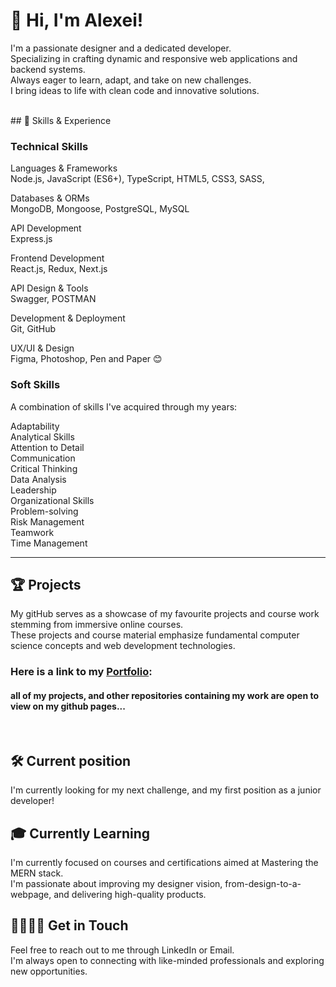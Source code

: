 # 👋 Hi, I'm Alexei!
I'm a passionate designer and a dedicated developer.<br/> Specializing in crafting dynamic and responsive web applications and backend systems.<br/>
Always eager to learn, adapt, and take on new challenges.<br/> I bring ideas to life with clean code and innovative solutions.<br/>

<br/>
## 💼 Skills & Experience

### Technical Skills

Languages & Frameworks <br/>
Node.js, JavaScript (ES6+), TypeScript, HTML5, CSS3, SASS, 

Databases & ORMs <br/>
MongoDB, Mongoose, PostgreSQL, MySQL

API Development <br/>
Express.js

Frontend Development <br/>
React.js, Redux, Next.js

API Design & Tools <br/>
Swagger, POSTMAN

Development & Deployment <br/>
Git, GitHub

UX/UI & Design <br/>
Figma, Photoshop, Pen and Paper 😊
<br/>
### Soft Skills
A combination of skills I've acquired through my years:

Adaptability <br/>
Analytical Skills <br/>
Attention to Detail <br/>
Communication <br/>
Critical Thinking <br/>
Data Analysis <br/>
Leadership <br/>
Organizational Skills <br/>
Problem-solving <br/>
Risk Management <br/>
Teamwork <br/>
Time Management <br/>

---
## 🏆 Projects
My gitHub serves as a showcase of my favourite projects and course work stemming from immersive online courses.<br/>
These projects and course material emphasize fundamental computer science concepts and web development technologies.

### Here is a link to my [Portfolio](https://plokhikh.netlify.app/):

#### all of my projects, and other repositories containing my work are open to view on my github pages...
<br/>

## 🛠 Current position
I'm currently looking for my next challenge, and my first position as a junior developer!

## 🎓 Currently Learning
I'm currently focused on courses and certifications aimed at Mastering the MERN stack.<br/> I'm passionate about improving my designer vision, from-design-to-a-webpage, and delivering high-quality products.

## 🫱🏼‍🫲🏻 Get in Touch
Feel free to reach out to me through LinkedIn or Email.<br/> I'm always open to connecting with like-minded professionals and exploring new opportunities.
